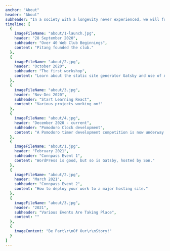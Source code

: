 ```yaml
---
anchor: "About"
header: "About"
subheader: "In a society with a longevity never experienced, we will fulfill our dream  and prosper by learning further. How about to strive together?"
timeline: [
  {
    imageFileName: "about/1-launch.jpg",
    header: "28 September 2020",
    subheader: "Over 40 Web Club Beginnings",
    content: "Pitang founded the club."
  },
  {
    imageFileName: "about/2.jpg",
    header: "October 2020",
    subheader: "The first workshop",
    content: "Learn about the static site generator Gatsby and use of AirTable."
  },
  {
    imageFileName: "about/3.jpg",
    header: "Nov-Dec 2020",
    subheader: "Start Learning React",
    content: "Various projects working on!"
  },
  {
    imageFileName: "about/4.jpg",
    header: "December 2020 - current",
    subheader: "Pomodoro Clock development",
    content: "A Pomodoro timer development competition is now underway."
  },
  {
    imageFileName: "about/1.jpg",
    header: "February 2021",
    subheader: "Connpass Event 1",
    content: "WordPress is good, but so is Gatsby, hosted by Son."
  },
  {
    imageFileName: "about/2.jpg",
    header: "March 2021",
    subheader: "Connpass Event 2",
    content: "How to deploy your work to a major hosting site."
  },
  {
    imageFileName: "about/3.jpg",
    header: "2021",
    subheader: "Various Events Are Taking Place",
    content: ""
  },
  {
    imageContent: "Be Part\r\nOf Our\r\nStory!"
  }
]
---
```

